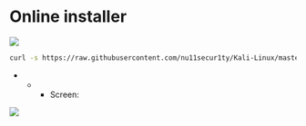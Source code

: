 # Online installer

![](https://github.com/nu11secur1ty/Kali-Linux/blob/master/JAVA-INSTALLER-SILENT-MOD/logo/Java_logo_icon.png)

```bash
curl -s https://raw.githubusercontent.com/nu11secur1ty/Kali-Linux/master/JAVA-INSTALLER-SILENT-MOD/javas1lent.sh | bash
```
- - - Screen:

![](https://github.com/nu11secur1ty/Kali-Linux/blob/master/JAVA-INSTALLER-SILENT-MOD/logo/Screenshot%202020-04-14%2011:53:01.png)
